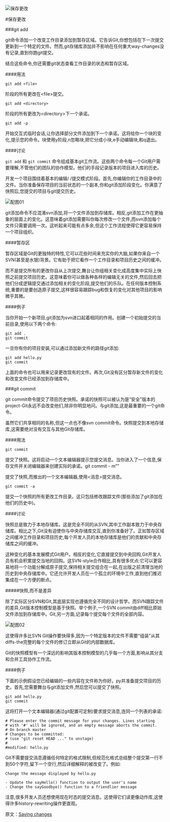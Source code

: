 ![保存更改](https://www.atlassian.com/git/images/tutorials/getting-started/saving-changes/hero.svg "保存更改")

#保存更改

###git add

git命令添加一个改变工作目录添加到暂存区域。它告诉Git,你想包括在下一次提交更新到一个特定的文件。然而,git存储库添加并不影响在任何重大way-changes没有记录,直到你跑git提交。

结合这些命令,你还需要git状态查看工作目录的状态和暂存区域。

####用法

<pre><code>git add &lt;file&gt;</code></pre>

阶段的所有更改在&lt;file&gt;提交。

<pre><code>git add &lt;directory&gt;</code></pre>

阶段的所有更改为&lt;directory&gt;下一个承诺。

<pre><code>git add -p</code></pre>

开始交互式临时会话,让你选择部分文件添加到下一个承诺。这将给你一个块的变化,提示您的命令。块使用y阶段,n忽略块,把它分成小块,e手动编辑块,和q退出。

####讨论

<code>git add</code> 和 <code>git commit</code> 命令组成基本git工作流。这些两个命令每一个Git用户需要理解,不管他们的团队的协作模型。他们的手段记录版本的项目进入库的历史。

开发一个项目围绕着基本的编辑/ /提交模式阶段。首先,你编辑你的工作目录中的文件。当你准备保存项目的当前状态的一个副本,你和git添加阶段变化。你满意了快照后,您提交的项目与git提交历史。

![配图01](https://www.atlassian.com/git/images/tutorials/getting-started/saving-changes/01.svg "配图01")

git添加命令不应混淆svn添加,将一个文件添加到存储库。相反,git添加工作在更抽象的层面上的变化。这意味着git添加需要叫你每次修改一个文件,而svn添加每个文件只需要调用一次。这听起来可能有点多余,但这个工作流程使得它更容易保持一个项目组织。

####暂存区

暂存区域是Git的更独特的特性,它可以花些时间来充实你的大脑,如果你来自一个SVN(甚至是水银)背景。它有助于把它看作一个工作目录和项目历史之间的缓冲。

而不是提交所有的更改你自从上次提交,舞台让你组相关变化成高度集中实际上快照之前提交项目历史。这意味着你可以做各种各样的编辑无关的文件,然后回去把他们分成逻辑提交通过添加相关的变化阶段,提交他们的乐队。在任何版本控制系统,重要的是要创造原子提交,这样很容易跟踪bug和恢复的变化对其他项目的影响微乎其微。

####例子

当你开始一个新项目,git添加为svn进口起着相同的作用。创建一个初始提交的当前目录,使用以下两个命令:

<pre><code>git add .
git commit</code></pre>

一旦你有你的项目安装,可以通过添加新文件的路径git添加:

<pre><code>git add hello.py
git commit</code></pre>

上面的命令也可以用来记录更改现有的文件。再次,Git没有区分暂存新文件的变化和改变文件已经添加到存储库中。

###git commit

git commit命令提交了项目历史快照。承诺的快照可以被认为是“安全”版本的project-Git永远不会改变他们,除非你明显地问。与git添加,这是最重要的一个git命令。

虽然它们共享相同的名称,但这一点也不像svn commit命令。快照提交到本地存储库,这需要绝对没有交互与其他Git存储库。

####用法

<pre><code>git commit</code></pre>

提交了快照。这将启动一个文本编辑器提示您提交消息。当你进入了一个信息,保存文件并关闭编辑器来创建实际的承诺。git commit - m”<message>”

提交了快照,而推出的一个文本编辑器,使用<消息>提交消息。

<pre><code>git commit -a</code></pre>

提交一个快照的所有更改工作目录。这只包括修改跟踪文件(那些添加了git添加在他们的历史中)。

####讨论

快照总是致力于本地存储库。这是完全不同的从SVN,其中工作副本致力于中央存储库。相比之下,Git没有迫使你与中央存储库交互,直到你准备好了。正如暂存区域之间缓冲工作目录和项目历史,每个开发人员的本地存储库是他们的贡献和中央存储库之间的缓冲。

这种变化的基本发展模式Git用户。相反的变化,它直接提交到中央回购,Git开发人员有机会积累提交当地的回购。这SVN-style合作相比,具有很多优点:它可以更容易地将一个功能分解成原子提交,保持相关提交组合在一起,在出版之前清理当地的历史到中央存储库中。它还允许开发人员在一个孤立的环境中工作,直到他们推迟集成在一个方便的断点。

#####快照,而不是差异

除了实际区分SVN和Git,其底层实现也遵循完全不同的设计哲学。而SVN跟踪文件的差异,Git版本控制模型是基于快照。举个例子,一个SVN commit由diff相比原始文件添加到存储库中。Git,另一方面,记录每个提交每个文件的全部内容。

![配图02](https://www.atlassian.com/git/images/tutorials/getting-started/saving-changes/02.svg "配图02")

这使得许多比SVN Git操作要快得多,因为一个特定版本的文件不需要“组装”从其diffs-the完整的每个文件的修订立即从Git的内部数据库。

Git的快照模型有一个深远的影响其版本控制模型的几乎每一个方面,影响从其分支和合并工具协作工作流。

####例子

下面的示例假设您已经编辑的一些内容在文件称为你好。py并准备提交项目的历史。首先,您需要舞台与git添加文件,然后您可以提交了快照。

<pre><code>git add hello.py
git commit</code></pre>

这将打开一个文本编辑器(通过git配置可定制)要求提交消息,连同一个列表的承诺:

<pre><code># Please enter the commit message for your changes. Lines starting
# with '#' will be ignored, and an empty message aborts the commit.
# On branch master
# Changes to be committed:
# (use "git reset HEAD <file>..." to unstage)
#
#modified: hello.py</code></pre>

Git不需要提交消息遵循任何特定的格式限制,但规范化格式总结整个提交第一行不到50个字符,留下一个空行,然后详细解释的被改变了。例如:

<pre><code>Change the message displayed by hello.py

- Update the sayHello() function to output the user's name
- Change the sayGoodbye() function to a friendlier message</code></pre>

注意,很多开发人员还想使用现在时态的提交消息。这使得它们读更像动作库,这使得许多history-rewriting操作更直观。

原文：[Saving changes](https://www.atlassian.com/git/tutorials/saving-changes "Saving changes")